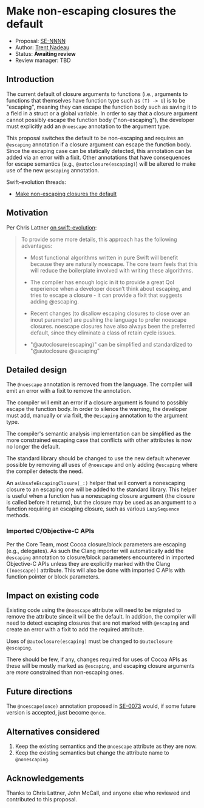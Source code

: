 # Make non-escaping closures the default

* Proposal: [SE-NNNN](NNNN-make-noescape-default.md)
* Author: [Trent Nadeau](https://github.com/tanadeau)
* Status: **Awaiting review**
* Review manager: TBD

## Introduction

The current default of closure arguments to functions (i.e., arguments to functions that themselves have function type such as `(T) -> U`) is to be "escaping", meaning they can escape the function body such as saving it to a field in a struct or a global variable. In order to say that a closure argument cannot possibly escape the function body ("non-escaping"), the developer must explicitly add an `@noescape` annotation to the argument type.

This proposal switches the default to be non-escaping and requires an `@escaping` annotation if a closure argument can escape the function body. Since the escaping case can be statically detected, this annotation can be added via an error with a fixit. Other annotations that have consequences for escape semantics (e.g., `@autoclosure(escaping)`) will be altered to make use of the new `@escaping` annotation.

Swift-evolution threads:

* [Make non-escaping closures the default](http://thread.gmane.org/gmane.comp.lang.swift.evolution/19756)

## Motivation

Per Chris Lattner [on swift-evolution](https://lists.swift.org/pipermail/swift-evolution/Week-of-Mon-20160530/019880.html):

> To provide some more details, this approach has the following advantages:
>
> - Most functional algorithms written in pure Swift will benefit because they are naturally noescape.  The core team feels that this will reduce the boilerplate involved with writing these algorithms.
>
> - The compiler has enough logic in it to provide a great QoI experience when a developer doesn’t think about escaping, and tries to escape a closure - it can provide a fixit that suggests adding @escaping.
>
> - Recent changes (to disallow escaping closures to close over an inout parameter) are pushing the language to prefer noescape closures.  noescape closures have also always been the preferred default, since they eliminate a class of retain cycle issues.
>
> - "@autoclosure(escaping)" can be simplified and standardized to "@autoclosure @escaping”

## Detailed design

The `@noescape` annotation is removed from the language. The compiler will emit an error with a fixit to remove the annotation.

The compiler will emit an error if a closure argument is found to possibly escape the function body. In order to silence the warning, the developer must add, manually or via fixit, the `@escaping` annotation to the argument type.

The compiler's semantic analysis implementation can be simplified as the more constrained escaping case that conflicts with other attributes is now no longer the default.

The standard library should be changed to use the new default whenever possible by removing all uses of `@noescape` and only adding `@escaping` where the compiler detects the need.

An `asUnsafeEscapingClosure(_:)` helper that will convert a nonescaping closure to an escaping one will be added to the standard library. This helper is useful when a function has a nonescaping closure argument (the closure is called before it returns), but the closure may be used as an argument to a function requiring an escaping closure, such as various `LazySequence` methods.

### Imported C/Objective-C APIs

Per the Core Team, most Cocoa closure/block parameters are escaping (e.g., delegates). As such the Clang importer will automatically add the `@escaping` annotation to closure/block parameters encountered in imported Objective-C APIs unless they are explicitly marked with the Clang `((noescape))` attribute. This will also be done with imported C APIs with function pointer or block parameters.

## Impact on existing code

Existing code using the `@noescape` attribute will need to be migrated to remove the attribute since it will be the default. In addition, the compiler will need to detect escaping closures that are not marked with `@escaping` and create an error with a fixit to add the required attribute.

Uses of `@autoclosure(escaping)` must be changed to `@autoclosure @escaping`.

There should be few, if any, changes required for uses of Cocoa APIs as these will be mostly marked as `@escaping`, and escaping closure arguments are *more* constrained than non-escaping ones.

## Future directions

The `@noescape(once)` annotation proposed in [SE-0073](https://github.com/apple/swift-evolution/blob/master/proposals/0073-noescape-once.md) would, if some future version is accepted, just become `@once`.

## Alternatives considered

1. Keep the existing semantics and the `@noescape` attribute as they are now.
2. Keep the existing semantics but change the attribute name to `@nonescaping`.

## Acknowledgements

Thanks to Chris Lattner, John McCall, and anyone else who reviewed and contributed to this proposal.
